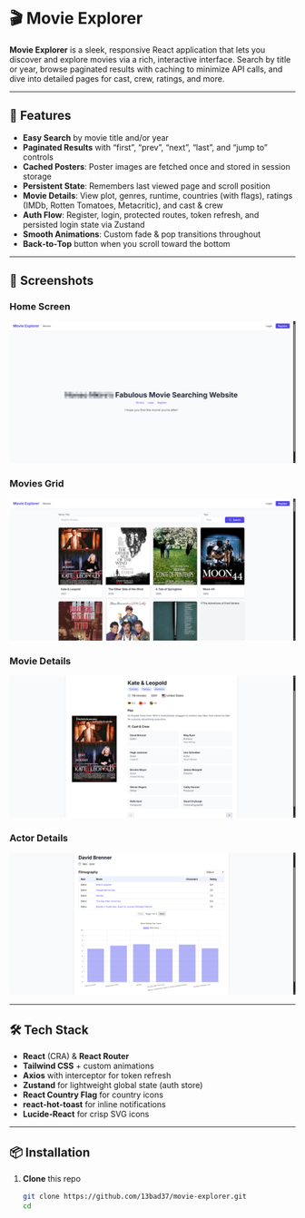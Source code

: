 # 🎬 Movie Explorer

**Movie Explorer** is a sleek, responsive React application that lets you discover and explore movies via a rich, interactive interface. Search by title or year, browse paginated results with caching to minimize API calls, and dive into detailed pages for cast, crew, ratings, and more.

---

## 🚀 Features

- **Easy Search** by movie title and/or year  
- **Paginated Results** with “first”, “prev”, “next”, “last”, and “jump to” controls  
- **Cached Posters**: Poster images are fetched once and stored in session storage  
- **Persistent State**: Remembers last viewed page and scroll position  
- **Movie Details**: View plot, genres, runtime, countries (with flags), ratings (IMDb, Rotten Tomatoes, Metacritic), and cast & crew  
- **Auth Flow**: Register, login, protected routes, token refresh, and persisted login state via Zustand  
- **Smooth Animations**: Custom fade & pop transitions throughout  
- **Back‑to‑Top** button when you scroll toward the bottom  

---

## 🎨 Screenshots
### Home Screen
![Home Screen](./docs/images/home.png)
### Movies Grid  
![Movies Grid](./docs/images/movies.png) 
### Movie Details 
![Movie Details](./docs/images/details.png)
### Actor Details
![Personal Details](./docs/images/person.png)

---

## 🛠️ Tech Stack

- **React** (CRA) & **React Router**  
- **Tailwind CSS** + custom animations  
- **Axios** with interceptor for token refresh  
- **Zustand** for lightweight global state (auth store)  
- **React Country Flag** for country icons  
- **react-hot-toast** for inline notifications  
- **Lucide‑React** for crisp SVG icons  

---

## 📦 Installation

1. **Clone** this repo  
   ```bash
   git clone https://github.com/13bad37/movie-explorer.git
   cd
